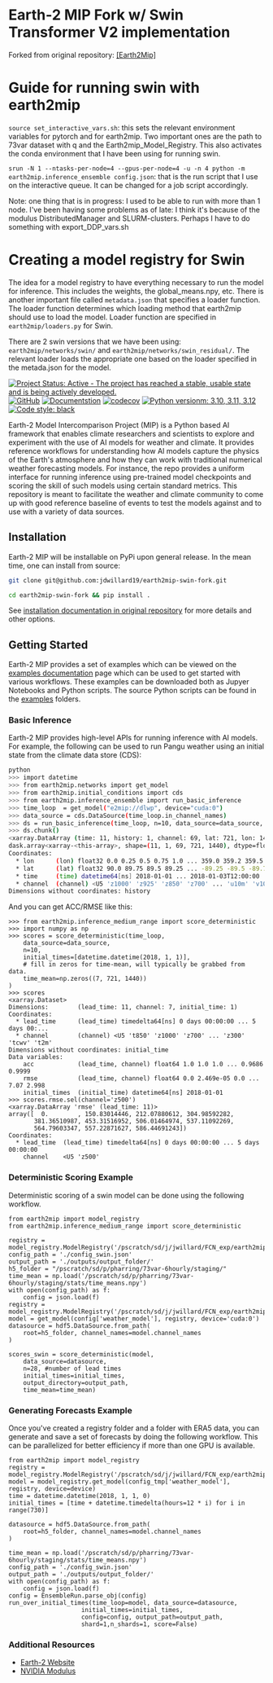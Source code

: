 # Earth-2 MIP Fork w/ Swin Transformer V2 implementation
Forked from original repository: [\[Earth2Mip\]](https://github.com/NVIDIA/earth2mip)


# Guide for running swin with earth2mip

`source set_interactive_vars.sh`: this sets the relevant environment variables for pytorch and for earth2mip.  Two important ones are the path to 73var dataset with q and the Earth2mip\_Model\_Registry. This also activates the conda environment that I have been using for running swin.

`srun -N 1 --ntasks-per-node=4 --gpus-per-node=4 -u -n 4 python -m earth2mip.inference_ensemble config.json`: that is the run script that I use on the interactive queue.  It can be changed for a job script accordingly.

Note: one thing that is in progress: I used to be able to run with more than 1 node.  I've been having some problems as of late: I think it's because of the modulus DistributedManager and SLURM-clusters.  Perhaps I have to do something with export\_DDP\_vars.sh

# Creating a model registry for Swin

The idea for a model registry to have everything necessary to run the model for inference.  This includes the weights, the global\_means.npy, etc.  There is another important file called `metadata.json` that specifies a loader function.  The loader function determines which loading method that earth2mip should use to load the model.  Loader function are specified in `earth2mip/loaders.py` for Swin.

There are 2 swin versions that we have been using: `earth2mip/networks/swin/` and `earth2mip/networks/swin_residual/`.  The relevant loader loads the appropriate one based on the loader specified in the metada.json for the model.



<!-- markdownlint-disable -->
[![Project Status: Active - The project has reached a stable, usable state and is being actively developed.](https://www.repostatus.org/badges/latest/active.svg)](https://www.repostatus.org/#active)
[![GitHub](https://img.shields.io/github/license/NVIDIA/earth2mip)](https://github.com/NVIDIA/earth2mip/blob/master/LICENSE.txt)
[![Documentstion](https://img.shields.io/website?up_message=online&up_color=green&down_message=down&down_color=red&url=https%3A%2F%2Fnvidia.github.io%2Fearth2mip%2F&label=docs)](https://nvidia.github.io/earth2mip/)
[![codecov](https://codecov.io/gh/NickGeneva/earth2mip/graph/badge.svg?token=0PDBMHCH2C)](https://codecov.io/gh/NickGeneva/earth2mip/tree/main)
[![Python versionm: 3.10, 3.11, 3.12](https://img.shields.io/badge/python-3.10%20%7C%203.11%20%7C%203.12-blue
)](https://github.com/NVIDIA/earth2mip)
[![Code style: black](https://img.shields.io/badge/code%20style-black-000000.svg)](https://github.com/psf/black)
<!-- markdownlint-enable -->

Earth-2 Model Intercomparison Project (MIP) is a Python based AI framework that
enables climate researchers and scientists to explore and experiment with the use of AI
models for weather and climate.
It provides reference workflows for understanding how AI models capture the physics of
the Earth's atmosphere and how they can work with traditional numerical weather
forecasting models.
For instance, the repo provides a uniform interface for running inference using
pre-trained model checkpoints and scoring the skill of such models using certain
standard metrics.
This repository is meant to facilitate the weather and climate community to come up with
good reference baseline of events to test the models against and to use with a variety
of data sources.

## Installation

Earth-2 MIP will be installable on PyPi upon general release.
In the mean time, one can install from source:

```bash
git clone git@github.com:jdwillard19/earth2mip-swin-fork.git

cd earth2mip-swin-fork && pip install .
```

See [installation documentation in original repository](https://nvidia.github.io/earth2mip/userguide/install.html)
for more details and other options.

## Getting Started

Earth-2 MIP provides a set of examples which can be viewed on the [examples documentation](https://nvidia.github.io/earth2mip/examples/index.html)
page which can be used to get started with various workflows.
These examples can be downloaded both as Jupyer Notebooks and Python scripts.
The source Python scripts can be found in the [examples](./examples/) folders.

### Basic Inference

Earth-2 MIP provides high-level APIs for running inference with AI models.
For example, the following can be used to run Pangu weather using an initial state from
the climate data store (CDS):

```bash
python
>>> import datetime
>>> from earth2mip.networks import get_model
>>> from earth2mip.initial_conditions import cds
>>> from earth2mip.inference_ensemble import run_basic_inference
>>> time_loop  = get_model("e2mip://dlwp", device="cuda:0")
>>> data_source = cds.DataSource(time_loop.in_channel_names)
>>> ds = run_basic_inference(time_loop, n=10, data_source=data_source, time=datetime.datetime(2018, 1, 1))
>>> ds.chunk()
<xarray.DataArray (time: 11, history: 1, channel: 69, lat: 721, lon: 1440)>
dask.array<xarray-<this-array>, shape=(11, 1, 69, 721, 1440), dtype=float32, chunksize=(11, 1, 69, 721, 1440), chunktype=numpy.ndarray>
Coordinates:
  * lon      (lon) float32 0.0 0.25 0.5 0.75 1.0 ... 359.0 359.2 359.5 359.8
  * lat      (lat) float32 90.0 89.75 89.5 89.25 ... -89.25 -89.5 -89.75 -90.0
  * time     (time) datetime64[ns] 2018-01-01 ... 2018-01-03T12:00:00
  * channel  (channel) <U5 'z1000' 'z925' 'z850' 'z700' ... 'u10m' 'v10m' 't2m'
Dimensions without coordinates: history
```

And you can get ACC/RMSE like this:
```
>>> from earth2mip.inference_medium_range import score_deterministic
>>> import numpy as np
>>> scores = score_deterministic(time_loop,
    data_source=data_source,
    n=10,
    initial_times=[datetime.datetime(2018, 1, 1)],
    # fill in zeros for time-mean, will typically be grabbed from data.
    time_mean=np.zeros((7, 721, 1440))
)
>>> scores
<xarray.Dataset>
Dimensions:        (lead_time: 11, channel: 7, initial_time: 1)
Coordinates:
  * lead_time      (lead_time) timedelta64[ns] 0 days 00:00:00 ... 5 days 00:...
  * channel        (channel) <U5 't850' 'z1000' 'z700' ... 'z300' 'tcwv' 't2m'
Dimensions without coordinates: initial_time
Data variables:
    acc            (lead_time, channel) float64 1.0 1.0 1.0 ... 0.9686 0.9999
    rmse           (lead_time, channel) float64 0.0 2.469e-05 0.0 ... 7.07 2.998
    initial_times  (initial_time) datetime64[ns] 2018-01-01
>>> scores.rmse.sel(channel='z500')
<xarray.DataArray 'rmse' (lead_time: 11)>
array([  0.        , 150.83014446, 212.07880612, 304.98592282,
       381.36510987, 453.31516952, 506.01464974, 537.11092269,
       564.79603347, 557.22871627, 586.44691243])
Coordinates:
  * lead_time  (lead_time) timedelta64[ns] 0 days 00:00:00 ... 5 days 00:00:00
    channel    <U5 'z500'
```
### Deterministic Scoring Example
Deterministic scoring of a swin model can be done using the following workflow. 
```
from earth2mip import model_registry
from earth2mip.inference_medium_range import score_deterministic

registry = model_registry.ModelRegistry('/pscratch/sd/j/jwillard/FCN_exp/earth2mip_model_registry/')
config_path = './config_swin.json'
output_path = './outputs/output_folder/'
h5_folder = "/pscratch/sd/p/pharring/73var-6hourly/staging/"
time_mean = np.load('/pscratch/sd/p/pharring/73var-6hourly/staging/stats/time_means.npy')
with open(config_path) as f:
    config = json.load(f)
registry = model_registry.ModelRegistry('/pscratch/sd/j/jwillard/FCN_exp/earth2mip_model_registry/')
model = get_model(config['weather_model'], registry, device='cuda:0')
datasource = hdf5.DataSource.from_path(
    root=h5_folder, channel_names=model.channel_names
)

scores_swin = score_deterministic(model,
    data_source=datasource,
    n=28, #number of lead times
    initial_times=initial_times,
    output_directory=output_path,
    time_mean=time_mean)

```
### Generating Forecasts Example
Once you've created a registry folder and a folder with ERA5 data, you can generate and save a set of forecasts by doing the following workflow. This can be parallelized for better efficiency if more than one GPU is available. 

```
from earth2mip import model_registry
registry = model_registry.ModelRegistry('/pscratch/sd/j/jwillard/FCN_exp/earth2mip_model_registry/')
model = model_registry.get_model(config_tmp['weather_model'], registry, device=device)
time = datetime.datetime(2018, 1, 1, 0)
initial_times = [time + datetime.timedelta(hours=12 * i) for i in range(730)]

datasource = hdf5.DataSource.from_path(
    root=h5_folder, channel_names=model.channel_names
)

time_mean = np.load('/pscratch/sd/p/pharring/73var-6hourly/staging/stats/time_means.npy')
config_path = './config_swin.json'
output_path = './outputs/output_folder/'
with open(config_path) as f:
    config = json.load(f)
config = EnsembleRun.parse_obj(config)
run_over_initial_times(time_loop=model, data_source=datasource, 
                    initial_times=initial_times, 
                    config=config, output_path=output_path, 
                    shard=1,n_shards=1, score=False)
```

### Additional Resources

- [Earth-2 Website](https://www.nvidia.com/en-us/high-performance-computing/earth-2/)
- [NVIDIA Modulus](https://github.com/NVIDIA/modulus)
